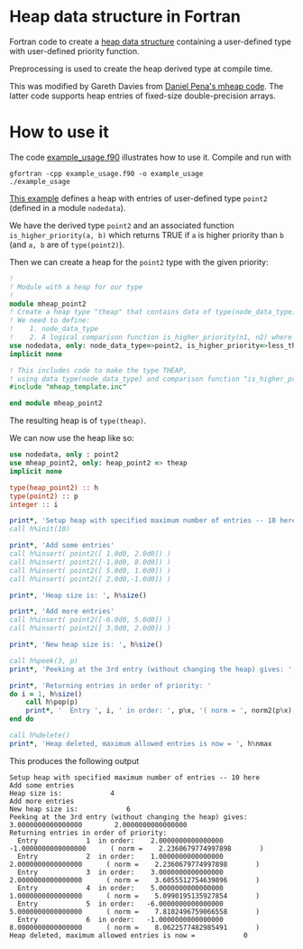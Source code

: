 # Heap data structure in Fortran

Fortran code to create a [heap data structure](https://en.wikipedia.org/wiki/Heap_(data_structure)#:~:text=In%20computer%20science%2C%20a%20heap,to%20the%20key%20of%20C.) containing a user-defined type with user-defined priority function.

Preprocessing is used to create the heap derived type at compile time.

This was modified by Gareth Davies from [Daniel Pena's mheap
code](https://github.com/trifling/mheap). The latter code supports heap
entries of fixed-size double-precision arrays.

# How to use it

The code [example_usage.f90](example_usage.f90) illustrates how to use it. Compile and run with
```
gfortran -cpp example_usage.f90 -o example_usage
./example_usage
```

[This example](example_usage.f90) defines a heap with entries of user-defined type `point2` (defined in a module `nodedata`). 

We have the derived type `point2` and an associated function `is_higher_priority(a, b)` which returns TRUE if `a` is higher priority than `b` (and `a, b` are of `type(point2)`). 

Then we can create a heap for the `point2` type with the given priority:
```fortran
!
! Module with a heap for our type
!
module mheap_point2
! Create a heap type "theap" that contains data of type(node_data_type)
! We need to define:
!    1. node_data_type
!    2. A logical comparison function is_higher_priority(n1, n2) where n1, n2 are type(node_data_type)
use nodedata, only: node_data_type=>point2, is_higher_priority=>less_than
implicit none

! This includes code to make the type THEAP, 
! using data type(node_data_type) and comparison function "is_higher_priority"
#include "mheap_template.inc"

end module mheap_point2
```
The resulting heap is of `type(theap)`.

We can now use the heap like so:
```fortran
use nodedata, only : point2
use mheap_point2, only: heap_point2 => theap
implicit none

type(heap_point2) :: h
type(point2) :: p
integer :: i

print*, 'Setup heap with specified maximum number of entries -- 10 here'
call h%init(10)

print*, 'Add some entries'
call h%insert( point2([ 1.0d0, 2.0d0]) )
call h%insert( point2([-1.0d0, 8.0d0]) )
call h%insert( point2([ 5.0d0, 1.0d0]) )
call h%insert( point2([ 2.0d0,-1.0d0]) )

print*, 'Heap size is: ', h%size()

print*, 'Add more entries'
call h%insert( point2([-6.0d0, 5.0d0]) )
call h%insert( point2([ 3.0d0, 2.0d0]) )

print*, 'New heap size is: ', h%size()

call h%peek(3, p)
print*, 'Peeking at the 3rd entry (without changing the heap) gives: ', p%x

print*, 'Returning entries in order of priority: '
do i = 1, h%size()
    call h%pop(p) 
    print*, '  Entry ', i, ' in order: ', p%x, '( norm = ', norm2(p%x), ' )'
end do

call h%delete()
print*, 'Heap deleted, maximum allowed entries is now = ', h%nmax
```

This produces the following output
```
Setup heap with specified maximum number of entries -- 10 here
Add some entries
Heap size is:            4
Add more entries
New heap size is:            6
Peeking at the 3rd entry (without changing the heap) gives:    3.0000000000000000        2.0000000000000000     
Returning entries in order of priority: 
  Entry            1  in order:    2.0000000000000000       -1.0000000000000000      ( norm =    2.2360679774997898       )
  Entry            2  in order:    1.0000000000000000        2.0000000000000000      ( norm =    2.2360679774997898       )
  Entry            3  in order:    3.0000000000000000        2.0000000000000000      ( norm =    3.6055512754639896       )
  Entry            4  in order:    5.0000000000000000        1.0000000000000000      ( norm =    5.0990195135927854       )
  Entry            5  in order:   -6.0000000000000000        5.0000000000000000      ( norm =    7.8102496759066558       )
  Entry            6  in order:   -1.0000000000000000        8.0000000000000000      ( norm =    8.0622577482985491       )
Heap deleted, maximum allowed entries is now =            0
```
